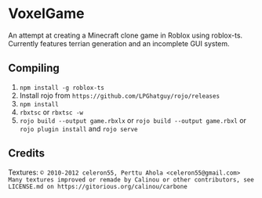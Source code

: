 # VoxelGame

An attempt at creating a Minecraft clone game in Roblox using roblox-ts. Currently features terrian generation and an incomplete GUI system.

## Compiling
1. `npm install -g roblox-ts`
2. Install rojo from `https://github.com/LPGhatguy/rojo/releases`
3. `npm install`
4. `rbxtsc` or `rbxtsc -w`
5. `rojo build --output game.rbxlx` or `rojo build --output game.rbxl` or `rojo plugin install` and `rojo serve`

## Credits
Textures:
`© 2010-2012 celeron55, Perttu Ahola <celeron55@gmail.com> Many textures improved or remade by Calinou or other contributors, see LICENSE.md on https://gitorious.org/calinou/carbone`
